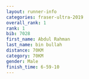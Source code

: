 ```yaml
---
layout: runner-info 
categories: fraser-ultra-2019 
overall_rank: 1
rank: 1
bib: 7028
first_name: Abdul Rahman
last_name: bin bullah
distance: 70KM
category: 70KM
gender: Male
finish_time: 6-59-10
---
```

